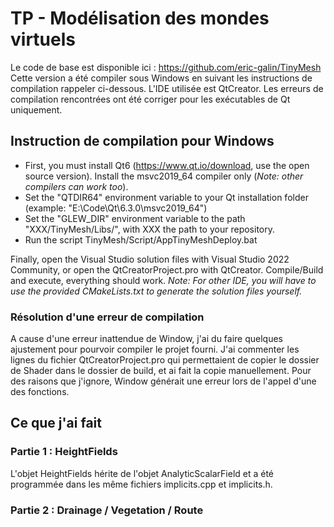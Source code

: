 # TP - Modélisation des mondes virtuels

Le code de base est disponible ici : https://github.com/eric-galin/TinyMesh
Cette version a été compiler sous Windows en suivant les instructions de compilation rappeler ci-dessous. L'IDE utilisée est QtCreator. Les erreurs de compilation rencontrées ont été corriger pour les exécutables de Qt uniquement.  

## Instruction de compilation pour Windows
- First, you must install Qt6 (https://www.qt.io/download, use the open source version). Install the msvc2019_64 compiler only (*Note: other compilers can work too*).
- Set the "QTDIR64" environment variable to your Qt installation folder (example: "E:\Code\Qt\6.3.0\msvc2019_64")
- Set the "GLEW_DIR" environment variable to the path "XXX/TinyMesh/Libs/", with XXX the path to your repository.
- Run the script TinyMesh/Script/AppTinyMeshDeploy.bat

Finally, open the Visual Studio solution files with Visual Studio 2022 Community, or open the QtCreatorProject.pro with QtCreator. Compile/Build and execute, everything should work.
*Note: For other IDE, you will have to use the provided CMakeLists.txt to generate the solution files yourself.*

### Résolution d'une erreur de compilation
A cause d'une erreur inattendue de Window, j'ai du faire quelques ajustement pour pourvoir compiler le projet fourni. J'ai commenter les lignes du fichier QtCreatorProject.pro qui permettaient de copier le dossier de Shader dans le dossier de build, et ai fait la copie manuellement. Pour des raisons que j'ignore, Window générait une erreur lors de l'appel d'une des fonctions.

## Ce que j'ai fait

### Partie 1 : HeightFields 
L'objet HeightFields hérite de l'objet AnalyticScalarField et a été programmée dans les même fichiers implicits.cpp et implicits.h.

### Partie 2 : Drainage / Vegetation / Route

